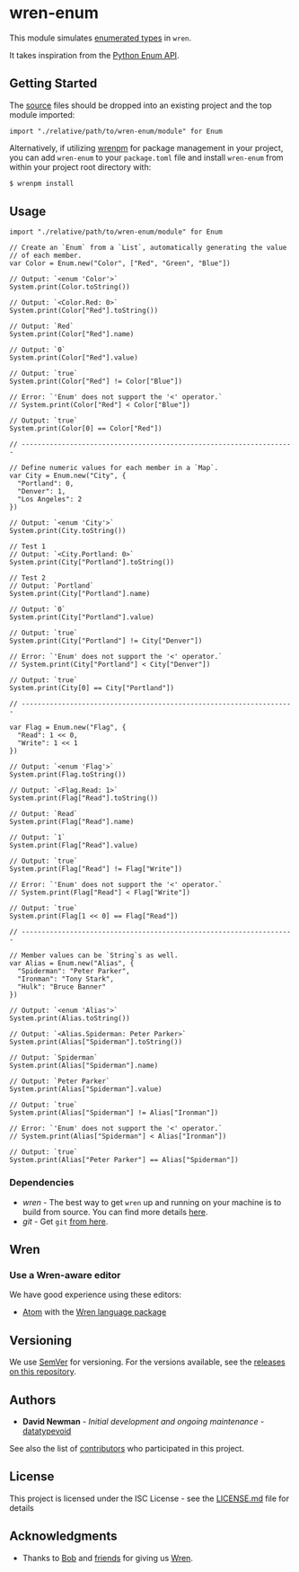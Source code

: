 # wren-enum

This module simulates [enumerated  types](https://en.wikipedia.org/wiki/Enumerated_type) in `wren`.

It takes inspiration from the [Python Enum API](https://docs.python.org/3/library/enum.html).


## Getting Started

The [source](https://github.com/datatypevoid/wren-enum/blob/develop/src) files should be dropped into an existing project and the top module imported:

```wren
import "./relative/path/to/wren-enum/module" for Enum
```

Alternatively, if utilizing [wrenpm](https://github.com/brandly/wrenpm) for package management in your project, you can add `wren-enum` to your `package.toml` file and install `wren-enum` from within your project root directory with:

```bash
$ wrenpm install
```


## Usage

```wren
import "./relative/path/to/wren-enum/module" for Enum

// Create an `Enum` from a `List`, automatically generating the value
// of each member.
var Color = Enum.new("Color", ["Red", "Green", "Blue"])

// Output: `<enum 'Color'>`
System.print(Color.toString())

// Output: `<Color.Red: 0>`
System.print(Color["Red"].toString())

// Output: `Red`
System.print(Color["Red"].name)

// Output: `0`
System.print(Color["Red"].value)

// Output: `true`
System.print(Color["Red"] != Color["Blue"])

// Error: `'Enum' does not support the '<' operator.`
// System.print(Color["Red"] < Color["Blue"])

// Output: `true`
System.print(Color[0] == Color["Red"])

// --------------------------------------------------------------------

// Define numeric values for each member in a `Map`.
var City = Enum.new("City", {
  "Portland": 0,
  "Denver": 1,
  "Los Angeles": 2
})

// Output: `<enum 'City'>`
System.print(City.toString())

// Test 1
// Output: `<City.Portland: 0>`
System.print(City["Portland"].toString())

// Test 2
// Output: `Portland`
System.print(City["Portland"].name)

// Output: `0`
System.print(City["Portland"].value)

// Output: `true`
System.print(City["Portland"] != City["Denver"])

// Error: `'Enum' does not support the '<' operator.`
// System.print(City["Portland"] < City["Denver"])

// Output: `true`
System.print(City[0] == City["Portland"])

// --------------------------------------------------------------------

var Flag = Enum.new("Flag", {
  "Read": 1 << 0,
  "Write": 1 << 1
})

// Output: `<enum 'Flag'>`
System.print(Flag.toString())

// Output: `<Flag.Read: 1>`
System.print(Flag["Read"].toString())

// Output: `Read`
System.print(Flag["Read"].name)

// Output: `1`
System.print(Flag["Read"].value)

// Output: `true`
System.print(Flag["Read"] != Flag["Write"])

// Error: `'Enum' does not support the '<' operator.`
// System.print(Flag["Read"] < Flag["Write"])

// Output: `true`
System.print(Flag[1 << 0] == Flag["Read"])

// --------------------------------------------------------------------

// Member values can be `String`s as well.
var Alias = Enum.new("Alias", {
  "Spiderman": "Peter Parker",
  "Ironman": "Tony Stark",
  "Hulk": "Bruce Banner"
})

// Output: `<enum 'Alias'>`
System.print(Alias.toString())

// Output: `<Alias.Spiderman: Peter Parker>`
System.print(Alias["Spiderman"].toString())

// Output: `Spiderman`
System.print(Alias["Spiderman"].name)

// Output: `Peter Parker`
System.print(Alias["Spiderman"].value)

// Output: `true`
System.print(Alias["Spiderman"] != Alias["Ironman"])

// Error: `'Enum' does not support the '<' operator.`
// System.print(Alias["Spiderman"] < Alias["Ironman"])

// Output: `true`
System.print(Alias["Peter Parker"] == Alias["Spiderman"])

```


### Dependencies

-	*wren* - The best way to get `wren` up and running on your machine is to build from source. You can find more details [here](http://wren.io/getting-started.html).
- *git* - Get `git` [from here](http://git-scm.com/download/mac).


## Wren

### Use a Wren-aware editor

We have good experience using these editors:

-	[Atom](https://atom.io/) with the [Wren language package](https://github.com/munificent/wren-atom)


## Versioning

We use [SemVer](http://semver.org/) for versioning. For the versions available, see the [releases on this repository](https://github.com/datatypevoid/wren-enum/releases).


## Authors

* **David Newman** - *Initial development and ongoing maintenance* - [datatypevoid](https://github.com/datatypevoid)

See also the list of [contributors](https://github.com/datatypevoid/wren-enum/blob/develop/contributors.toml) who participated in this project.


## License

This project is licensed under the ISC License - see the [LICENSE.md](https://github.com/datatypevoid/wren-enum/blob/develop/LICENSE.md) file for details


## Acknowledgments

* Thanks to [Bob](https://github.com/munificent) and [friends](https://github.com/munificent/wren/graphs/contributors) for giving us [Wren](https://github.com/munificent/wren).
